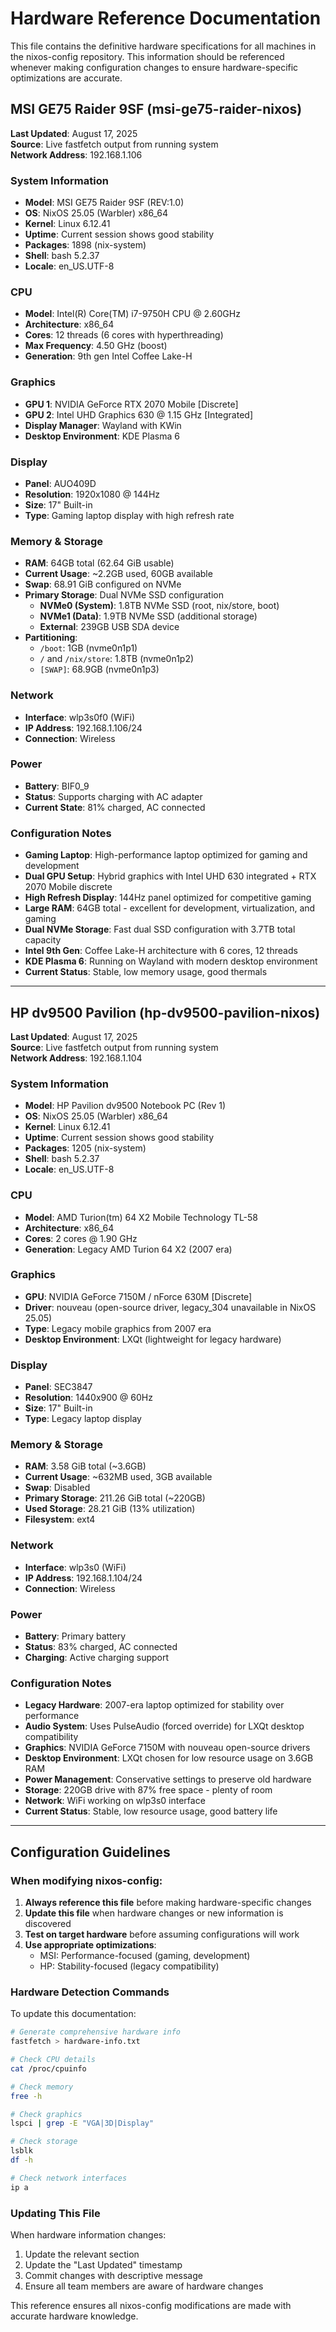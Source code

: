 # Hardware Reference Documentation

This file contains the definitive hardware specifications for all machines in the nixos-config repository. This information should be referenced whenever making configuration changes to ensure hardware-specific optimizations are accurate.

## MSI GE75 Raider 9SF (msi-ge75-raider-nixos)

**Last Updated**: August 17, 2025  
**Source**: Live fastfetch output from running system  
**Network Address**: 192.168.1.106

### System Information
- **Model**: MSI GE75 Raider 9SF (REV:1.0)
- **OS**: NixOS 25.05 (Warbler) x86_64
- **Kernel**: Linux 6.12.41
- **Uptime**: Current session shows good stability
- **Packages**: 1898 (nix-system)
- **Shell**: bash 5.2.37
- **Locale**: en_US.UTF-8

### CPU
- **Model**: Intel(R) Core(TM) i7-9750H CPU @ 2.60GHz
- **Architecture**: x86_64
- **Cores**: 12 threads (6 cores with hyperthreading)
- **Max Frequency**: 4.50 GHz (boost)
- **Generation**: 9th gen Intel Coffee Lake-H

### Graphics
- **GPU 1**: NVIDIA GeForce RTX 2070 Mobile [Discrete]
- **GPU 2**: Intel UHD Graphics 630 @ 1.15 GHz [Integrated]
- **Display Manager**: Wayland with KWin
- **Desktop Environment**: KDE Plasma 6

### Display
- **Panel**: AUO409D
- **Resolution**: 1920x1080 @ 144Hz
- **Size**: 17" Built-in
- **Type**: Gaming laptop display with high refresh rate

### Memory & Storage
- **RAM**: 64GB total (62.64 GiB usable)
- **Current Usage**: ~2.2GB used, 60GB available
- **Swap**: 68.91 GiB configured on NVMe
- **Primary Storage**: Dual NVMe SSD configuration
  - **NVMe0 (System)**: 1.8TB NVMe SSD (root, nix/store, boot)
  - **NVMe1 (Data)**: 1.9TB NVMe SSD (additional storage)
  - **External**: 239GB USB SDA device
- **Partitioning**: 
  - `/boot`: 1GB (nvme0n1p1)
  - `/` and `/nix/store`: 1.8TB (nvme0n1p2)
  - `[SWAP]`: 68.9GB (nvme0n1p3)

### Network
- **Interface**: wlp3s0f0 (WiFi)
- **IP Address**: 192.168.1.106/24
- **Connection**: Wireless

### Power
- **Battery**: BIF0_9
- **Status**: Supports charging with AC adapter
- **Current State**: 81% charged, AC connected

### Configuration Notes
- **Gaming Laptop**: High-performance laptop optimized for gaming and development
- **Dual GPU Setup**: Hybrid graphics with Intel UHD 630 integrated + RTX 2070 Mobile discrete
- **High Refresh Display**: 144Hz panel optimized for competitive gaming
- **Large RAM**: 64GB total - excellent for development, virtualization, and gaming
- **Dual NVMe Storage**: Fast dual SSD configuration with 3.7TB total capacity
- **Intel 9th Gen**: Coffee Lake-H architecture with 6 cores, 12 threads
- **KDE Plasma 6**: Running on Wayland with modern desktop environment
- **Current Status**: Stable, low memory usage, good thermals

---

## HP dv9500 Pavilion (hp-dv9500-pavilion-nixos)

**Last Updated**: August 17, 2025  
**Source**: Live fastfetch output from running system  
**Network Address**: 192.168.1.104

### System Information
- **Model**: HP Pavilion dv9500 Notebook PC (Rev 1)
- **OS**: NixOS 25.05 (Warbler) x86_64
- **Kernel**: Linux 6.12.41
- **Uptime**: Current session shows good stability
- **Packages**: 1205 (nix-system)
- **Shell**: bash 5.2.37
- **Locale**: en_US.UTF-8

### CPU
- **Model**: AMD Turion(tm) 64 X2 Mobile Technology TL-58
- **Architecture**: x86_64
- **Cores**: 2 cores @ 1.90 GHz
- **Generation**: Legacy AMD Turion 64 X2 (2007 era)

### Graphics
- **GPU**: NVIDIA GeForce 7150M / nForce 630M [Discrete]
- **Driver**: nouveau (open-source driver, legacy_304 unavailable in NixOS 25.05)
- **Type**: Legacy mobile graphics from 2007 era
- **Desktop Environment**: LXQt (lightweight for legacy hardware)

### Display
- **Panel**: SEC3847
- **Resolution**: 1440x900 @ 60Hz
- **Size**: 17" Built-in
- **Type**: Legacy laptop display

### Memory & Storage
- **RAM**: 3.58 GiB total (~3.6GB)
- **Current Usage**: ~632MB used, 3GB available
- **Swap**: Disabled
- **Primary Storage**: 211.26 GiB total (~220GB)
- **Used Storage**: 28.21 GiB (13% utilization)
- **Filesystem**: ext4

### Network
- **Interface**: wlp3s0 (WiFi)
- **IP Address**: 192.168.1.104/24
- **Connection**: Wireless

### Power
- **Battery**: Primary battery
- **Status**: 83% charged, AC connected
- **Charging**: Active charging support

### Configuration Notes
- **Legacy Hardware**: 2007-era laptop optimized for stability over performance
- **Audio System**: Uses PulseAudio (forced override) for LXQt desktop compatibility
- **Graphics**: NVIDIA GeForce 7150M with nouveau open-source drivers
- **Desktop Environment**: LXQt chosen for low resource usage on 3.6GB RAM
- **Power Management**: Conservative settings to preserve old hardware
- **Storage**: 220GB drive with 87% free space - plenty of room
- **Network**: WiFi working on wlp3s0 interface
- **Current Status**: Stable, low resource usage, good battery life

---

## Configuration Guidelines

### When modifying nixos-config:

1. **Always reference this file** before making hardware-specific changes
2. **Update this file** when hardware changes or new information is discovered
3. **Test on target hardware** before assuming configurations will work
4. **Use appropriate optimizations**:
   - MSI: Performance-focused (gaming, development)
   - HP: Stability-focused (legacy compatibility)

### Hardware Detection Commands

To update this documentation:

```bash
# Generate comprehensive hardware info
fastfetch > hardware-info.txt

# Check CPU details
cat /proc/cpuinfo

# Check memory
free -h

# Check graphics
lspci | grep -E "VGA|3D|Display"

# Check storage
lsblk
df -h

# Check network interfaces
ip a
```

### Updating This File

When hardware information changes:
1. Update the relevant section
2. Update the "Last Updated" timestamp
3. Commit changes with descriptive message
4. Ensure all team members are aware of hardware changes

This reference ensures all nixos-config modifications are made with accurate hardware knowledge.
